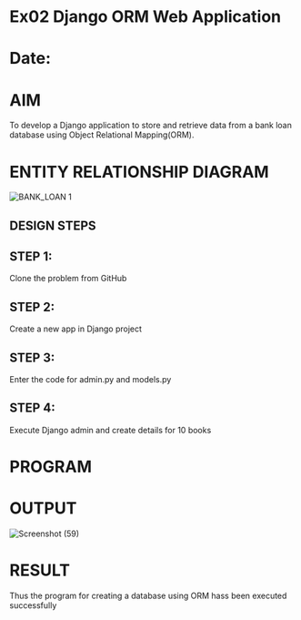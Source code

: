 # Ex02 Django ORM Web Application
# Date:
# AIM
To develop a Django application to store and retrieve data from a bank loan database using Object Relational Mapping(ORM).

# ENTITY RELATIONSHIP DIAGRAM
![BANK_LOAN 1](https://github.com/user-attachments/assets/a9407eb1-04a6-4c1b-aa6a-f267750d37f2)

## DESIGN STEPS
## STEP 1:
Clone the problem from GitHub

## STEP 2:
Create a new app in Django project

## STEP 3:
Enter the code for admin.py and models.py

## STEP 4:
Execute Django admin and create details for 10 books

# PROGRAM
# OUTPUT
![Screenshot (59)](https://github.com/user-attachments/assets/8e23a4a8-62f3-4645-8a2a-5b001dda5a32)

# RESULT
Thus the program for creating a database using ORM hass been executed successfully
